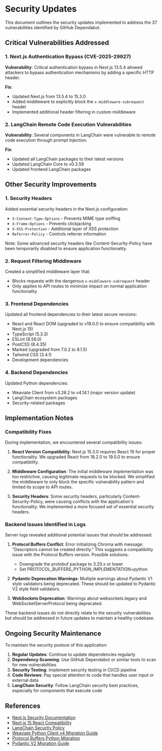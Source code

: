 # Security Updates

This document outlines the security updates implemented to address the 37 vulnerabilities identified by GitHub Dependabot.

## Critical Vulnerabilities Addressed

### 1. Next.js Authentication Bypass (CVE-2025-29927)

**Vulnerability**: Critical authentication bypass in Next.js 13.5.4 allowed attackers to bypass authentication mechanisms by adding a specific HTTP header.

**Fix**:
- Updated Next.js from 13.5.4 to 15.3.0
- Added middleware to explicitly block the `x-middleware-subrequest` header
- Implemented additional header filtering in custom middleware

### 2. LangChain Remote Code Execution Vulnerabilities

**Vulnerability**: Several components in LangChain were vulnerable to remote code execution through prompt injection.

**Fix**:
- Updated all LangChain packages to their latest versions
- Updated LangChain Core to v0.3.59
- Updated frontend LangChain packages

## Other Security Improvements

### 1. Security Headers

Added essential security headers in the Next.js configuration:
- `X-Content-Type-Options` - Prevents MIME type sniffing
- `X-Frame-Options` - Prevents clickjacking
- `X-XSS-Protection` - Additional layer of XSS protection
- `Referrer-Policy` - Controls referrer information

Note: Some advanced security headers like Content-Security-Policy have been temporarily disabled to ensure application functionality.

### 2. Request Filtering Middleware

Created a simplified middleware layer that:
- Blocks requests with the dangerous `x-middleware-subrequest` header
- Only applies to API routes to minimize impact on normal application functionality

### 3. Frontend Dependencies

Updated all frontend dependencies to their latest secure versions:
- React and React DOM (upgraded to v19.0.0 to ensure compatibility with Next.js 15)
- TypeScript (5.3.3)
- ESLint (8.56.0)
- PostCSS (8.4.35)
- Marked (upgraded from 7.0.2 to 9.1.5)
- Tailwind CSS (3.4.1)
- Development dependencies

### 4. Backend Dependencies

Updated Python dependencies:
- Weaviate Client from v3.26.2 to v4.14.1 (major version update)
- LangChain ecosystem packages
- Security-related packages

## Implementation Notes

### Compatibility Fixes

During implementation, we encountered several compatibility issues:

1. **React Version Compatibility**: Next.js 15.3.0 requires React 19 for proper functionality. We upgraded React from 18.2.0 to 19.0.0 to ensure compatibility.

2. **Middleware Configuration**: The initial middleware implementation was too restrictive, causing legitimate requests to be blocked. We simplified the middleware to only block the specific vulnerability pattern and limited its scope to API routes.

3. **Security Headers**: Some security headers, particularly Content-Security-Policy, were causing conflicts with the application's functionality. We implemented a more focused set of essential security headers.

### Backend Issues Identified in Logs

Server logs revealed additional potential issues that should be addressed:

1. **Protocol Buffers Conflict**: Error initializing Chroma with message: "Descriptors cannot be created directly." This suggests a compatibility issue with the Protocol Buffers version. Possible solutions:
   - Downgrade the protobuf package to 3.20.x or lower
   - Set PROTOCOL_BUFFERS_PYTHON_IMPLEMENTATION=python
   
2. **Pydantic Deprecation Warnings**: Multiple warnings about Pydantic V1 style validators being deprecated. These should be updated to Pydantic V2 style field validators.

3. **WebSockets Deprecation**: Warnings about websockets.legacy and WebSocketServerProtocol being deprecated.

These backend issues do not directly relate to the security vulnerabilities but should be addressed in future updates to maintain a healthy codebase.

## Ongoing Security Maintenance

To maintain the security posture of this application:

1. **Regular Updates**: Continue to update dependencies regularly
2. **Dependency Scanning**: Use GitHub Dependabot or similar tools to scan for new vulnerabilities
3. **Security Testing**: Implement security testing in CI/CD pipeline
4. **Code Reviews**: Pay special attention to code that handles user input or external data
5. **LangChain Security**: Follow LangChain security best practices, especially for components that execute code

## References

- [Next.js Security Documentation](https://nextjs.org/docs/advanced-features/security-headers)
- [Next.js 15 React Compatibility](https://nextjs.org/docs/app/building-your-application/upgrading/version-15)
- [LangChain Security Policy](https://python.langchain.com/docs/security/)
- [Weaviate Python Client v4 Migration Guide](https://weaviate.io/developers/weaviate/client-libraries/python/v3_v4_migration)
- [Protocol Buffers Python Migration](https://developers.google.com/protocol-buffers/docs/news/2022-05-06#python-updates)
- [Pydantic V2 Migration Guide](https://errors.pydantic.dev/2.11/migration/)